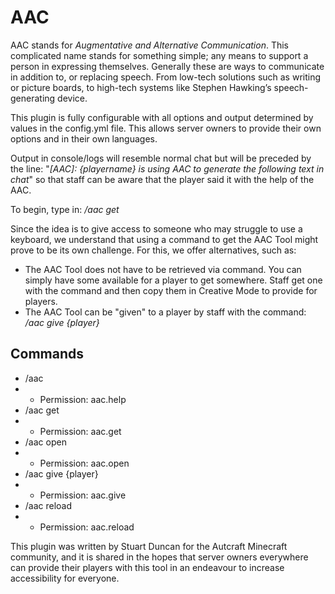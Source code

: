 # AAC

AAC stands for _Augmentative and Alternative Communication_. This complicated name stands for something simple; any means to support a person in expressing themselves. Generally these are ways to communicate in addition to, or replacing speech. From low-tech solutions such as writing or picture boards, to high-tech systems like Stephen Hawking’s speech-generating device.

This plugin is fully configurable with all options and output determined by values in the config.yml file. This allows server owners to provide their own options and in their own languages.

Output in console/logs will resemble normal chat but will be preceded by the line: "_[AAC]: {playername} is using AAC to generate the following text in chat_" so that staff can be aware that the player said it with the help of the AAC.

To begin, type in: _/aac get_

Since the idea is to give access to someone who may struggle to use a keyboard, we understand that using a command to get the AAC Tool might prove to be its own challenge. For this, we offer alternatives, such as:
- The AAC Tool does not have to be retrieved via command. You can simply have some available for a player to get somewhere. Staff get one with the command and then copy them in Creative Mode to provide for players.
- The AAC Tool can be "given" to a player by staff with the command: _/aac give {player}_

## Commands
- /aac
- - Permission: aac.help
- /aac get
- - Permission: aac.get
- /aac open
- - Permission: aac.open
- /aac give {player}
- - Permission: aac.give
- /aac reload
- - Permission: aac.reload

This plugin was written by Stuart Duncan for the Autcraft Minecraft community, and it is shared in the hopes that server owners everywhere can provide their players with this tool in an endeavour to increase accessibility for everyone.